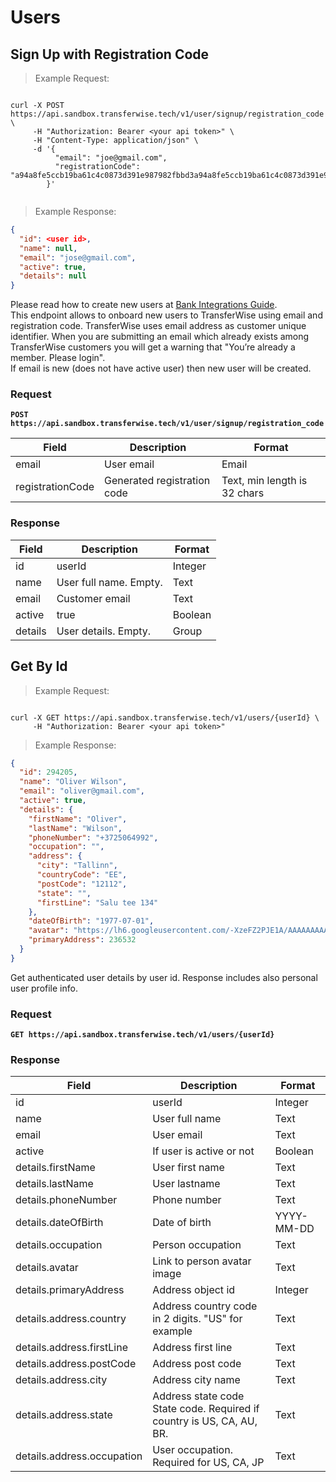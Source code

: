 # Users

## Sign Up with Registration Code
> Example Request:

```shell

curl -X POST https://api.sandbox.transferwise.tech/v1/user/signup/registration_code \
     -H "Authorization: Bearer <your api token>" \
     -H "Content-Type: application/json" \
     -d '{ 
          "email": "joe@gmail.com",
          "registrationCode": "a94a8fe5ccb19ba61c4c0873d391e987982fbbd3a94a8fe5ccb19ba61c4c0873d391e987982fbbd3"
        }'


```

> Example Response:

```json
{
  "id": <user id>,
  "name": null,
  "email": "jose@gmail.com",
  "active": true,
  "details": null
}
```

Please read how to create new users at [Bank Integrations Guide](#bank-integrations-guide).<br/>
This endpoint allows to onboard new users to TransferWise using email and registration code. 
TransferWise uses email address as customer unique identifier. 
When you are submitting an email which already exists among TransferWise customers you will get a warning that
"You’re already a member. Please login".
<br/>
If email is new (does not have active user) then new user will be created.

### Request
**`POST https://api.sandbox.transferwise.tech/v1/user/signup/registration_code`**

Field                   | Description                   | Format
---------               | -------                       | -----------
email                   | User email                | Email
registrationCode        | Generated registration code   | Text, min length is 32 chars


### Response
Field                   | Description               | Format
---------               | -------                   | -----------
id                      | userId                   | Integer
name                    | User full name. Empty.    | Text
email                   | Customer email            | Text
active                  | true                      | Boolean
details                 | User details. Empty.      | Group



## Get By Id
> Example Request:

```shell

curl -X GET https://api.sandbox.transferwise.tech/v1/users/{userId} \
     -H "Authorization: Bearer <your api token>" 
```

> Example Response:

```json
{
  "id": 294205,
  "name": "Oliver Wilson",
  "email": "oliver@gmail.com",
  "active": true,
  "details": {
    "firstName": "Oliver",
    "lastName": "Wilson",
    "phoneNumber": "+3725064992",
    "occupation": "",
    "address": {
      "city": "Tallinn",
      "countryCode": "EE",
      "postCode": "12112",
      "state": "",
      "firstLine": "Salu tee 134"
    },
    "dateOfBirth": "1977-07-01",
    "avatar": "https://lh6.googleusercontent.com/-XzeFZ2PJE1A/AAAAAAAAAAI/AAAAAAAAAAA/RvuvhXFsqs0/photo.jpg",
    "primaryAddress": 236532
  }
}
```
Get authenticated user details by user id. Response includes also personal user profile info.

### Request
**`GET https://api.sandbox.transferwise.tech/v1/users/{userId}`**


### Response
Field                   | Description                    | Format
---------               | -------                        | -----------
id                      | userId                         | Integer
name                    | User full name                 | Text
email                   | User email                     | Text
active                  | If user is active or not       | Boolean
details.firstName       | User first name                | Text
details.lastName        | User lastname                  | Text
details.phoneNumber     | Phone number                   | Text
details.dateOfBirth     | Date of birth                  | YYYY-MM-DD
details.occupation      | Person occupation              | Text
details.avatar          | Link to person avatar image    | Text
details.primaryAddress  | Address object id              | Integer
details.address.country  | Address country code in 2 digits. "US" for example            | Text
details.address.firstLine  | Address first line          | Text
details.address.postCode    | Address post code          | Text
details.address.city        | Address city name          | Text
details.address.state  | Address state code State code. Required if country is US, CA, AU, BR. | Text
details.address.occupation  | User occupation. Required for US, CA, JP         | Text


